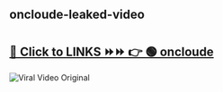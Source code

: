
 ## oncloude-leaked-video 

# <h2><a href="https://clipsfans.com/oncloude&ref=git">🔗 Click to LINKS ⏩⏩ 👉 🟢 oncloude </a></h2>

<a href="https://clipsfans.com/oncloude&ref=git" rel="nofollow" data-target="animated-image.originalLink"><img src="https://i.ibb.co.com/xMMVF88/686577567.gif" alt="Viral Video Original" style="max-width: 100%; display: inline-block;" data-target="animated-image.originalImage"></a>
